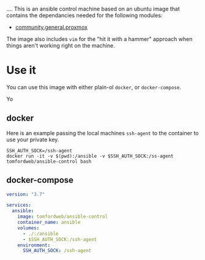 ....
This is an ansible control machine based on an ubuntu image that contains the dependancies needed for the following modules:

* [community.general.proxmox](https://docs.ansible.com/ansible/latest/collections/community/general/proxmox_module.html) 

The image also includes `vim` for the "hit it with a hammer" approach when things aren't working right on the machine.

# Use it
You can use this image with either plain-ol `docker`, or `docker-compose`.

Yo

## docker
Here is an example passing the local machines `ssh-agent` to the container to use your private key.
```
SSH_AUTH_SOCK=/ssh-agent
docker run -it -v $(pwd):/ansible -v $SSH_AUTH_SOCK:/ss-agent tomfordweb/ansible-control bash
```

## docker-compose

```yml
version: "3.7"

services: 
  ansible:
    image: tomfordweb/ansible-control
    container_name: ansible
    volumes:
      - ./:/ansible
      - $SSH_AUTH_SOCK:/ssh-agent
    environment:
      SSH_AUTH_SOCK: /ssh-agent
```

